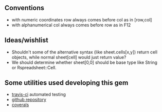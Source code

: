 ## Conventions
  * with numeric coordinates row always comes before col as in  [row,col]
  * with alphanumerical col always comes before row as in F12

## Ideas/wishlist

  * Shouldn't some of the alternative syntax (like sheet.cells[x,y]) return cell objects, while normal sheet[cell] would just return value?
  * We should determine whether sheet[0,0] should be base type like String or Rspreadsheet::Cell.
 
## Some utilities used developing this gem
 
  * [travis-ci](https://travis-ci.org/gorn/rspreadsheet/jobs/25375065) automated testing
  * [github repository](https://github.com/gorn/rspreadsheet)
  * [coverals](https://coveralls.io/r/gorn/rspreadsheet)
